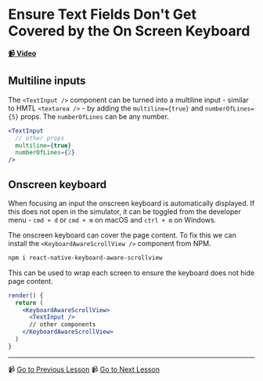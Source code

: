 # Ensure Text Fields Don't Get Covered by the On Screen Keyboard

**[📹 Video](https://egghead.io/lessons/react-native-ensure-text-fields-don't-get-covered-by-the-on-screen-keyboard)**

## Multiline inputs

The `<TextInput />` component can be turned into a multiline input - similar to HMTL `<textarea />` - by adding the `multiline={true}` and `numberOfLines={5}` props. The `numberOfLines` can be any number.

```jsx
<TextInput
  // other props
  multiline={true}
  numberOfLines={2}
/>
```

## Onscreen keyboard

When focusing an input the onscreen keyboard is automatically displayed. If this does not open in the simulator, it can be toggled from the developer menu - `cmd + d` or `cmd + m` on macOS and `ctrl + m` on Windows.

The onscreen keyboard can cover the page content. To fix this we can install the `<KeyboardAwareScrollView />` component from NPM.

```bash
npm i react-native-keyboard-aware-scrollview
```

This can be used to wrap each screen to ensure the keyboard does not hide page content.

```jsx
render() {
  return (
    <KeyboardAwareScrollView>
      <TextInput />
      // other components
    </KeyboardAwareScrollView>
  )
}
```

---

📹 [Go to Previous Lesson](https://egghead.io/lessons/react-native-add-a-modal-screen-that-pops-up-from-the-bottom-with-react-navigation)
📹 [Go to Next Lesson](https://egghead.io/lessons/react-native-show-a-spinner-while-submitting-a-form-in-react-native-with-activityindicator)
